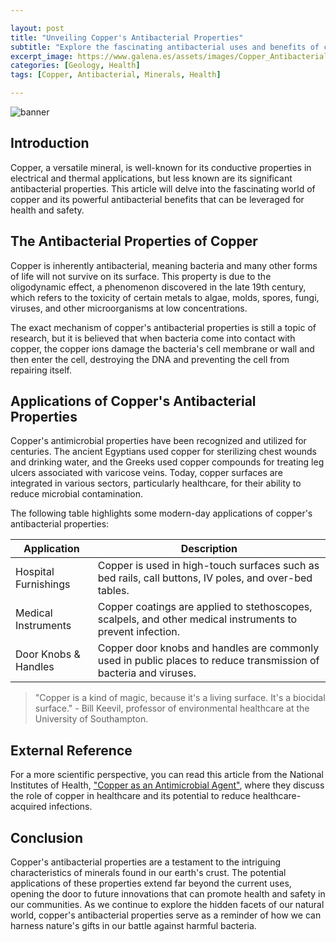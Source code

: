 ```yaml
---

layout: post
title: "Unveiling Copper's Antibacterial Properties"
subtitle: "Explore the fascinating antibacterial uses and benefits of copper, a versatile mineral found in our earth's crust."
excerpt_image: https://www.galena.es/assets/images/Copper_Antibacterial_Properties.png
categories: [Geology, Health]
tags: [Copper, Antibacterial, Minerals, Health]

---
```


![banner](https://www.galena.es/assets/images/Copper_Antibacterial_Properties.png "Illustration of copper surfaces showcasing their antibacterial properties, with text highlighting the benefits of copper in preventing bacterial growth, aimed at geology enthusiasts and earth science readers.")

## Introduction

Copper, a versatile mineral, is well-known for its conductive properties in electrical and thermal applications, but less known are its significant antibacterial properties. This article will delve into the fascinating world of copper and its powerful antibacterial benefits that can be leveraged for health and safety.

## The Antibacterial Properties of Copper

Copper is inherently antibacterial, meaning bacteria and many other forms of life will not survive on its surface. This property is due to the oligodynamic effect, a phenomenon discovered in the late 19th century, which refers to the toxicity of certain metals to algae, molds, spores, fungi, viruses, and other microorganisms at low concentrations.

The exact mechanism of copper's antibacterial properties is still a topic of research, but it is believed that when bacteria come into contact with copper, the copper ions damage the bacteria's cell membrane or wall and then enter the cell, destroying the DNA and preventing the cell from repairing itself.

## Applications of Copper's Antibacterial Properties

Copper's antimicrobial properties have been recognized and utilized for centuries. The ancient Egyptians used copper for sterilizing chest wounds and drinking water, and the Greeks used copper compounds for treating leg ulcers associated with varicose veins. Today, copper surfaces are integrated in various sectors, particularly healthcare, for their ability to reduce microbial contamination.

The following table highlights some modern-day applications of copper's antibacterial properties:

| Application | Description |
| --- | --- |
| Hospital Furnishings | Copper is used in high-touch surfaces such as bed rails, call buttons, IV poles, and over-bed tables. |
| Medical Instruments | Copper coatings are applied to stethoscopes, scalpels, and other medical instruments to prevent infection. |
| Door Knobs & Handles | Copper door knobs and handles are commonly used in public places to reduce transmission of bacteria and viruses. |

> "Copper is a kind of magic, because it's a living surface. It's a biocidal surface." - Bill Keevil, professor of environmental healthcare at the University of Southampton.

## External Reference

For a more scientific perspective, you can read this article from the National Institutes of Health, ["Copper as an Antimicrobial Agent"](https://www.ncbi.nlm.nih.gov/pmc/articles/PMC3067274/), where they discuss the role of copper in healthcare and its potential to reduce healthcare-acquired infections.

## Conclusion

Copper's antibacterial properties are a testament to the intriguing characteristics of minerals found in our earth's crust. The potential applications of these properties extend far beyond the current uses, opening the door to future innovations that can promote health and safety in our communities. As we continue to explore the hidden facets of our natural world, copper's antibacterial properties serve as a reminder of how we can harness nature's gifts in our battle against harmful bacteria.